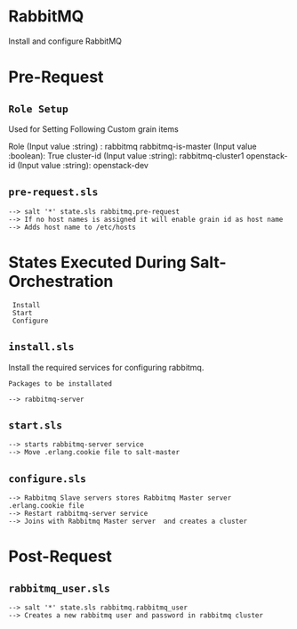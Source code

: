 RabbitMQ
==============

Install and configure RabbitMQ 

Pre-Request
==============

``Role Setup``
---------------
Used for Setting Following  Custom grain items

Role  (Input value :string) :            rabbitmq
rabbitmq-is-master  (Input value :boolean): True
cluster-id  (Input value :string):       rabbitmq-cluster1
openstack-id  (Input value :string):     openstack-dev

``pre-request.sls``
-------------
    --> salt '*' state.sls rabbitmq.pre-request
    --> If no host names is assigned it will enable grain id as host name
    --> Adds host name to /etc/hosts


States Executed During Salt-Orchestration
=========================================

     Install
     Start
     Configure
	 
``install.sls``
----------

Install the required services for configuring rabbitmq.

`Packages to be installated` 

    --> rabbitmq-server

``start.sls``
-------------
    --> starts rabbitmq-server service
    --> Move .erlang.cookie file to salt-master
    

``configure.sls``
-------------------
    --> Rabbitmq Slave servers stores Rabbitmq Master server .erlang.cookie file
    --> Restart rabbitmq-server service 
    --> Joins with Rabbitmq Master server  and creates a cluster
	
    
Post-Request
==============

``rabbitmq_user.sls``
--------------
    --> salt '*' state.sls rabbitmq.rabbitmq_user
    --> Creates a new rabbitmq user and password in rabbitmq cluster
    

